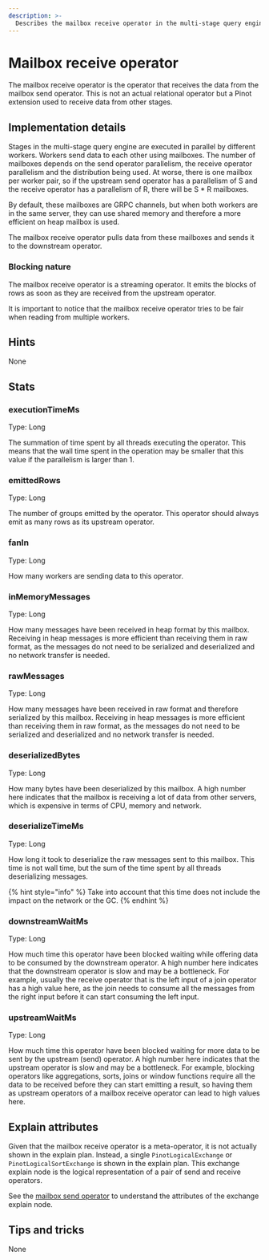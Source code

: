 ```yaml
---
description: >-
  Describes the mailbox receive operator in the multi-stage query engine.
---
```


# Mailbox receive operator

The mailbox receive operator is the operator that receives the data from the mailbox send operator.
This is not an actual relational operator but a Pinot extension used to receive data from other stages.

## Implementation details

Stages in the multi-stage query engine are executed in parallel by different workers.
Workers send data to each other using mailboxes.
The number of mailboxes depends on the send operator parallelism, the receive operator parallelism and the distribution
being used.
At worse, there is one mailbox per worker pair, so if the upstream send operator has a parallelism of S and the receive 
operator has a parallelism of R, there will be S * R mailboxes.

By default, these mailboxes are GRPC channels, but when both workers are in the same server, they can use shared memory
and therefore a more efficient on heap mailbox is used.

The mailbox receive operator pulls data from these mailboxes and sends it to the downstream operator.

### Blocking nature

The mailbox receive operator is a streaming operator.
It emits the blocks of rows as soon as they are received from the upstream operator.

It is important to notice that the mailbox receive operator tries to be fair when reading from multiple workers.

## Hints
None

## Stats
### executionTimeMs
Type: Long

The summation of time spent by all threads executing the operator.
This means that the wall time spent in the operation may be smaller that this value if the parallelism is larger than 1.

### emittedRows
Type: Long

The number of groups emitted by the operator.
This operator should always emit as many rows as its upstream operator.

### fanIn
Type: Long

How many workers are sending data to this operator.

### inMemoryMessages
Type: Long

How many messages have been received in heap format by this mailbox.
Receiving in heap messages is more efficient than receiving them in raw format, as the messages do not need to be
serialized and deserialized and no network transfer is needed.

### rawMessages
Type: Long

How many messages have been received in raw format and therefore serialized by this mailbox.
Receiving in heap messages is more efficient than receiving them in raw format, as the messages do not need to be
serialized and deserialized and no network transfer is needed.

### deserializedBytes
Type: Long

How many bytes have been deserialized by this mailbox.
A high number here indicates that the mailbox is receiving a lot of data from other servers, which is expensive in terms
of CPU, memory and network.

### deserializeTimeMs
Type: Long

How long it took to deserialize the raw messages sent to this mailbox. 
This time is not wall time, but the sum of the time spent by all threads deserializing messages.

{% hint style="info" %}
Take into account that this time does not include the impact on the network or the GC.
{% endhint %}

### downstreamWaitMs
Type: Long

How much time this operator have been blocked waiting while offering data to be consumed by the downstream operator.
A high number here indicates that the downstream operator is slow and may be a bottleneck.
For example, usually the receive operator that is the left input of a join operator has a high value here, as the join
needs to consume all the messages from the right input before it can start consuming the left input.

### upstreamWaitMs
Type: Long

How much time this operator have been blocked waiting for more data to be sent by the upstream (send) operator. 
A high number here indicates that the upstream operator is slow and may be a bottleneck.
For example, blocking operators like aggregations, sorts, joins or window functions require all the data to be received
before they can start emitting a result, so having them as upstream operators of a mailbox receive operator can lead to
high values here.

## Explain attributes
Given that the mailbox receive operator is a meta-operator, it is not actually shown in the explain plan.
Instead, a single `PinotLogicalExchange` or `PinotLogicalSortExchange` is shown in the explain plan.
This exchange explain node is the logical representation of a pair of send and receive operators.

See the [mailbox send operator](mailbox-send.md#explain-attributes) to understand the attributes of the exchange
explain node.

## Tips and tricks
None